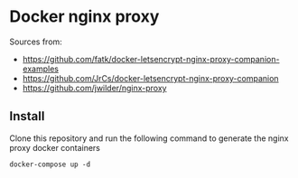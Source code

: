 Docker nginx proxy
==================

Sources from:

- https://github.com/fatk/docker-letsencrypt-nginx-proxy-companion-examples
- https://github.com/JrCs/docker-letsencrypt-nginx-proxy-companion
- https://github.com/jwilder/nginx-proxy

Install
-------

Clone this repository and run the following command to generate the nginx proxy docker containers

```
docker-compose up -d
```
